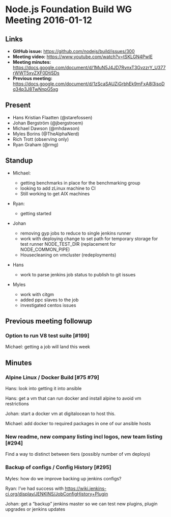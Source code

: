 # Node.js Foundation Build WG Meeting 2016-01-12

## Links

* **GitHub issue:** https://github.com/nodejs/build/issues/300
* **Meeting video:** https://www.youtube.com/watch?v=tSKLGN4PwlE
* **Meeting minutes:** https://docs.google.com/document/d/1MuN5J4JD7RvnxT3GvzzrY_U377rWWT5xyZXF0DtjSDs
* **Previous meeting:** https://docs.google.com/document/d/1zScaSAUZiGrbhEk9mFxA8l3isoDq34p3J8TwNnpG5xg

## Present

* Hans Kristian Flaatten (@starefossen)
* Johan Bergström (@jbergstroem)
* Michael Dawson (@mhdawson)
* Myles Borins (@TheAlphaNerd)
* Rich Trott (observing only)
* Ryan Graham (@rmg)

## Standup

* Michael:
  * getting benchmarks in place for the benchmarking group
  * looking to add zLinux machine to CI
  * Still working to get AIX machines

* Ryan:
  * getting started

* Johan
  * removing gyp jobs to reduce to single jenkins runner
  * work with deploying change to set path for temporary storage for test runner
    NODE_TEST_DIR (replacement for NODE_COMMON_PIPE)
  * Housecleaning on vmcluster (redeployments)

* Hans
  * work to parse jenkins job status to publish to git issues

* Myles
  * work with citgm
  * added ppc slaves to the job
  * investigated centos issues

## Previous meeting followup

### Option to run V8 test suite [#199]

Michael: getting a job will land this week

## Minutes

### Alpine Linux / Docker Build [#75 #79]

Hans: look into getting it into ansible

Hans: get a vm that can run docker and install alpine to avoid vm restrictions

Johan: start a docker vm at digitalocean to host this.

Michael: add docker to required packages in one of our ansible hosts

### New readme, new company listing incl logos, new team listing [#294]

Find a way to distinct between tiers (possibly number of vm deploys)

### Backup of configs / Config History [#295]

Myles: how do we improve backing up jenkins configs?

Ryan: I’ve had success with
https://wiki.jenkins-ci.org/display/JENKINS/JobConfigHistory+Plugin

Johan: get a “backup” jenkins master so we can test new plugins, plugin upgrades
or jenkins updates
